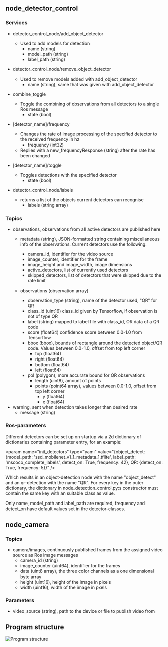 ## node_detector_control

### Services

* detector_control_node/add_object_detector
  * Used to add models for detection
    * name (string)
    * model_path (string)
    * label_path (string)
* detector_control_node/remove_object_detector
  * Used to remove models added with add_object_detector
    * name (string), same that was given with add_object_detector
* combine_toggle
  * Toggle the combining of observations from all detectors to a single Ros message
    * state (bool)
* [detector_name]/frequency
  * Changes the rate of image processing of the specified detector to the received frequency in hz
    * frequency (int32)
  * Replies with a new_frequencyResponse (string) after the rate has been changed
* [detector_name]/toggle
  * Toggles detections with the specified detector
    * state (bool)

* detector_control_node/labels
  * returns a list of the objects current detectors can recognise
  	* labels (string array)
      
### Topics

* observations, observations from all active detectors are published here
    * metadata (string), JSON-formatted string containing miscellaneous info of the observations. Current detectors use the following:
      * camera_id, identifier for the video source
      * image_counter, identifier for the frame
      * image_height and image_width, image dimensions
      * active_detectors, list of currently used detectors
      * skipped_detectors, list of detectors that were skipped due to the rate limit

    * observations (observation array)
      * observation_type (string), name of the detector used, "QR" for QR
      * class_id (uint16) class_id given by Tensorflow, if observation is not of type QR
      * label (string) mapped to label file with class_id, OR data of a QR code
      * score (float64) confidence score between 0.0-1.0 from Tensorflow 
      * bbox (bbox), bounds of rectangle around the detected object/QR code. Values between 0.0-1.0, offset from top left corner
        * top (float64)
        * right (float64)
        * bottom (float64)
        * left (float64)
      * pol (polygon), more accurate bound for QR observations
        * length (uint8), amount of points
        * points (point64 array), values between 0.0-1.0, offset from top left corner
          * y (float64)
          * x (float64)
* warning, sent when detection takes longer than desired rate
  * message (string)
  
### Ros-parameters

Different detectors can be set up on startup via a 2d dictionary of dictionaries containing parameter entry, for an example:

\<param name="init_detectors" type="yaml" value="{object_detect: {model_path: 'ssd_mobilenet_v1_1_metadata_1.tflite', label_path: 'mscoco_complete_labels', detect_on: True, frequency: 42}, QR: {detect_on: True, frequency: 5}}" /\>


Which results in an object-detection node with the name "object_detect" and an qr-detection with the name "QR". For every key in the outer dictionary, the dictionary in node_detection_control.py:s constructor must contain the same key with an suitable class as value.

Only name, model_path and label_path are required, frequency and detect_on have default values set in the detector-classes.


## node_camera

### Topics

* camera/images, continuously published frames from the assigned video source as Ros image messages
  * camera_id (string) 
  * image_counter (uint64), identifier for the frames
  * data (uint8 array), the three color channels as a one dimensional byte array
  * height (uint16), height of the image in pixels
  * width (uint16), width of the image in pxels
  
### Parameters

* video_source (string), path to the device or file to publish video from

## Program structure

![](https://raw.githubusercontent.com/Konenako/Ohtuprojekti-kesa2020/master/documentation/program_structure.png "Program structure")

